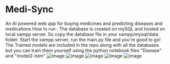 # Medi-Sync
An AI powered web app for buying medicines and predicting diseases and medications
How to run :
The database is created on mySQL and hosted on local xampp server. So copy the database file in your xampp/mysql/data folder.
Start the xampp server, run the main.py file and you're good to go!
The Trained models are included in the repo along with all the databases but you can train them yourself using the python notebook files "Disease" and "model2-lstm"
![image](https://github.com/user-attachments/assets/4b5fb942-12ea-45c9-a6b7-aac7094a529e)
![image](https://github.com/user-attachments/assets/2ac4fdea-9e64-4fdf-8b52-715b59f23159)
![image](https://github.com/user-attachments/assets/f2be347c-d94d-48d8-b24b-31653eabc9dc)
![image](https://github.com/user-attachments/assets/e473b476-6d76-4372-bf69-665295ef9429)
![image](https://github.com/user-attachments/assets/c2e32615-403c-4adc-8d41-12b064135a51)

